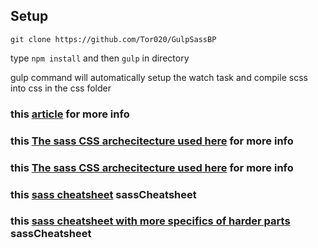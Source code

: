 ## Setup 
`git clone https://github.com/Tor020/GulpSassBP`

type `npm install` and then `gulp` in directory

gulp command will automatically setup the watch task and compile scss into css in the css folder


### this [article](http://ryanchristiani.com/getting-started-with-gulp-and-sass/) for more info

### this [The sass CSS archecitecture used here](http://ryanchristiani.com/getting-started-with-gulp-and-sass/) for more info 

### this [The sass CSS archecitecture used here](https://www.sitepoint.com/8-tips-help-get-best-sass/) for more info 

### this [sass cheatsheet](https://devhints.io/sass) sassCheatsheet 

### this [sass cheatsheet with more specifics of harder parts](https://devhints.io/sass) sassCheatsheet 


